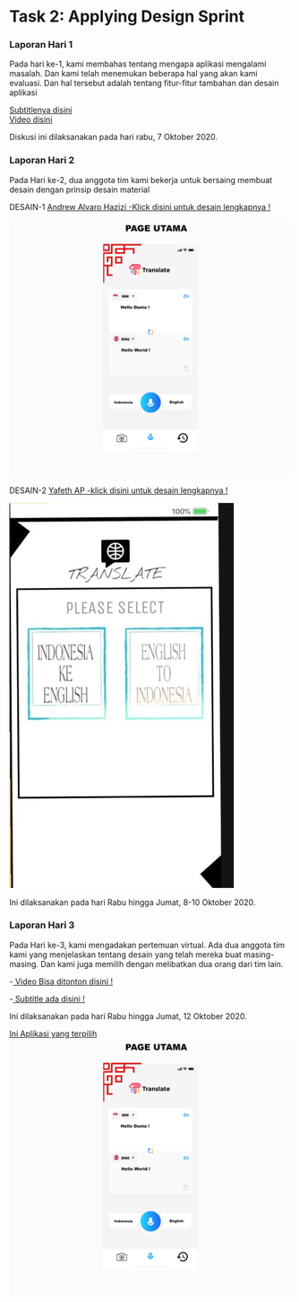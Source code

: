 <h1> Task 2: Applying Design Sprint </h1>

<h3> Laporan Hari 1 </h3>

<p>Pada hari ke-1, kami membahas tentang mengapa aplikasi mengalami masalah. Dan kami telah menemukan beberapa hal yang akan kami evaluasi. Dan hal tersebut adalah tentang fitur-fitur tambahan dan desain aplikasi <p>
<a href= "https://github.com/AlvaroBinAndrew/kelompok-g-hci/blob/hw2/Task%202/Day1.pdf"> Subtitlenya disini </a> <br>
  <a href= "https://youtu.be/XIj8xRN6eGg" > Video disini </a>  
<br> <p>Diskusi ini dilaksanakan pada hari rabu, 7 Oktober 2020. </p>
  
<h3> Laporan Hari 2 </h3> 

<p> 
Pada Hari ke-2, dua anggota tim kami bekerja untuk bersaing membuat desain dengan prinsip desain material </p> 
<p> DESAIN-1 <a href="https://github.com/AlvaroBinAndrew/kelompok-g-hci/blob/hw2/Task%202/Appsremake.png">Andrew Alvaro Hazizi -Klick disini untuk desain lengkapnya ! </a> </p>
<img src="https://github.com/AlvaroBinAndrew/kelompok-g-hci/blob/hw2/Task%202/2Pageutama.png">
  
<p> DESAIN-2 <a href="https://github.com/AlvaroBinAndrew/kelompok-g-hci/blob/hw2/Task%202/WhatsApp%20Image%202020-10-14%20at%2023.15.44.jpeg"> Yafeth AP -klick disini untuk desain lengkapnya  ! </a> </p>
<img src="https://github.com/AlvaroBinAndrew/kelompok-g-hci/blob/hw2/Task%202/yafeth.jpeg">
 
 <p>Ini dilaksanakan pada hari Rabu hingga Jumat, 8-10 Oktober 2020. </p>
 
 <h3> Laporan Hari 3 </h3>
 <p>Pada Hari ke-3, kami mengadakan pertemuan virtual. Ada dua anggota tim kami yang menjelaskan tentang desain yang telah mereka buat masing-masing. Dan kami juga memilih dengan melibatkan dua orang dari tim lain. </p>
<p> -<a href="https://youtu.be/BSMtYkLE5Ms"> Video Bisa ditonton disini ! </a> </p>
<p> -<a href="https://github.com/AlvaroBinAndrew/kelompok-g-hci/blob/hw2/Task%202/Day3.pdf"> Subtitle ada disini ! </a>
  <p>Ini dilaksanakan pada hari Rabu hingga Jumat, 12 Oktober 2020. </p>
 <a href="https://github.com/AlvaroBinAndrew/kelompok-g-hci/blob/hw2/Task%202/Appsremake.png"> Ini Aplikasi yang terpilih </a>
 <img src="https://github.com/AlvaroBinAndrew/kelompok-g-hci/blob/hw2/Task%202/2Pageutama.png">
